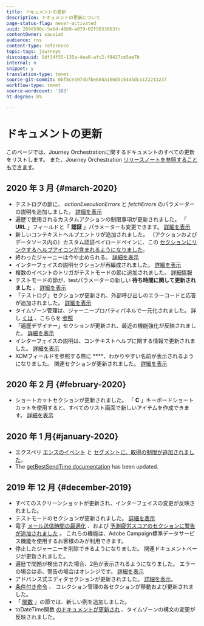 ```yaml
---
title: ドキュメントの更新
description: ドキュメントの更新について
page-status-flag: never-activated
uuid: 269d590c-5a6d-40b9-a879-02f5033863fc
contentOwner: sauviat
audience: rns
content-type: reference
topic-tags: journeys
discoiquuid: 5df34f55-135a-4ea8-afc2-f9427ce5ae7b
internal: n
snippet: y
translation-type: tm+mt
source-git-commit: 0bf8ce5974b7be684a156d5c5445dca122213237
workflow-type: tm+mt
source-wordcount: '383'
ht-degree: 8%

---
```



# ドキュメントの更新

このページでは、Journey Orchestrationに関するドキュメントのすべての更新をリストします。
また、Journey Orchestration [リリースノートを参照することもできます](../release-notes/release-notes.md)。

## 2020 年 3 月 {#march-2020}

* テストログの節に、 _actionExecutionErrors_ と _fetchErrors_ のパラメーターの説明を追加しました。 [詳細を表示](../building-journeys/testing-the-journey.md#viewing_logs)
* 遍歴で使用されるカスタムアクションの制限事項が更新されました。 「 **URL** 」フィールドと「 **認証** 」パラメーターも変更できます。 [詳細を表示](../action/about-custom-action-configuration.md)
* 新しいコンテキストヘルプエントリが追加されました。 （アクションおよびデータソース内の）カスタム認証ペイロードペインに、この [セクションにリンクするヘルプアイコンが含まれるようになりました](../datasource/external-data-sources.md#section_wjp_nl5_nhb)。
* 終わったジャーニーは今や止められる。 [詳細を表示](../building-journeys/using-the-journey-designer.md)
* インターフェイスの説明セクションが再編成されました。 [詳細を表示](../about/user-interface.md)
* 複数のイベントのトリガがテストモードの節に追加されました。 [詳細情報](../building-journeys/testing-the-journey.md#firing_events)
* テストモードの節が、testパラメーターの新しい **待ち時間に関して更新されました** 。 [詳細を表示](../building-journeys/testing-the-journey.md)
* 「テストログ」セクションが更新され、外部呼び出しのエラーコードと応答が追加されました。 [詳細を表示](../building-journeys/testing-the-journey.md#viewing_logs)
* タイムゾーン管理は、ジャーニープロパティパネルで一元化されました。 詳し [くは](../building-journeys/changing-properties.md#timezone) 、こちらを [参照](../building-journeys/timezone-management.md)
* 「遍歴デザイナー」セクションが更新され、最近の機能強化が反映されました。 [詳細を表示](../building-journeys/using-the-journey-designer.md)
* インターフェイスの説明は、コンテキストヘルプに関する情報で更新されました。 [詳細を表示](../about/user-interface.md#section_ksq_zr1_ffb)
* XDMフィールドを参照する際に ****、わかりやすい名前が表示されるようになりました。 関連セクションが更新されました。 [詳細を表示](../about/user-interface.md#friendly-names-display)


## 2020 年 2 月 {#february-2020}

* ショートカットセクションが更新されました。 「 **C** 」キーボードショートカットを使用すると、すべてのリスト画面で新しいアイテムを作成できます。 [詳細を表示](../about/user-interface.md#section_ksq_zr1_ffb)

## 2020 年 1 月{#january-2020}

* エクスペリ [エンスのイベント](../datasource/adobe-experience-platform-data-source.md) と [セグメントに、取得の制限が追加されました](../functions/functioninsegment.md)。
* The [getBestSendTime documentation](../functions/functiongetbestsendtime.md) has been updated.

## 2019 年 12 月 {#december-2019}

* すべてのスクリーンショットが更新され、インターフェイスの変更が反映されました。
* テストモードのセクションが更新されました。 [詳細を表示](../building-journeys/testing-the-journey.md)
* 電子 [メール送信時間の最適化](../building-journeys/wait-activity.md) 、および [予測疲労スコアのセクションに警告が追加されました](../usecase/leveraging-fatigue-scores.md) 。 これらの機能は、Adobe Campaign標準データサービス機能を使用するお客様のみが利用できます。
* 停止したジャーニーを削除できるようになりました。 関連ドキュメントページが更新されました。
* 遍歴で問題が検出された場合、2色が表示されるようになりました。 エラーの場合は赤、警告の場合はオレンジです。 [詳細を表示](../about/troubleshooting.md)
* アドバンス式エディタセクションが更新されました。 [詳細を表示](../expression/expressionadvanced.md)。
* [条件付き命令](../expression/conditional-instruction.md) 、 [](../expression/collection-management-functions.md) コレクション管理の各セクションが移動および更新されました。
* 「 [関数](../expression/functions.md) 」の節では、新しい例を追加しました。
* toDateTime関数 [のドキュメントが更新され](../functions/functiontodatetime.md) 、タイムゾーンの構文の変更が反映されました。
